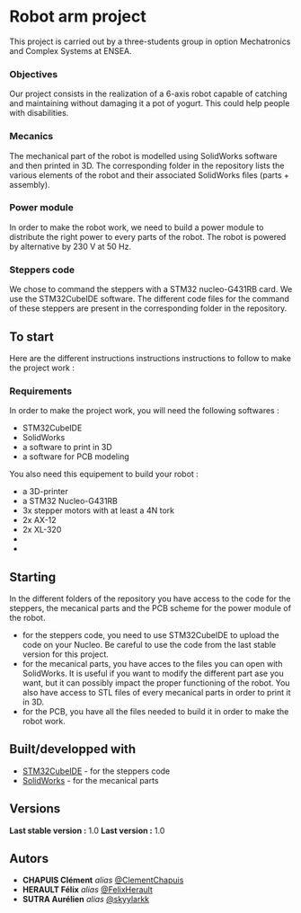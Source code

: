 # Robot arm project

This project is carried out by a three-students group in option Mechatronics and Complex Systems at ENSEA.

### Objectives

Our project consists in the realization of a 6-axis robot capable of catching and maintaining without damaging it a pot of yogurt. This could help people with disabilities.

### Mecanics

The mechanical part of the robot is modelled using SolidWorks software and then printed in 3D. The corresponding folder in the repository lists the various elements of the robot and their associated SolidWorks files (parts + assembly).

### Power module

In order to make the robot work, we need to build a power module to distribute the right power to every parts of the robot. The robot is powered by alternative by 230 V at 50 Hz.

### Steppers code

We chose to command the steppers with a STM32 nucleo-G431RB card. We use the STM32CubeIDE software. The different code files for the command of these steppers are present in the corresponding folder in the repository.

## To start

Here are the different instructions instructions instructions to follow to make the project work :

### Requirements

In order to make the project work, you will need the following softwares :

- STM32CubeIDE
- SolidWorks
- a software to print in 3D
- a software for PCB modeling

You also need this equipement to build your robot :

- a 3D-printer
- a STM32 Nucleo-G431RB
- 3x stepper motors with at least a 4N tork 
- 2x AX-12
- 2x XL-320
- 
- 

## Starting

In the different folders of the repository you have access to the code for the steppers, the mecanical parts and the PCB scheme for the power module of the robot.

- for the steppers code, you need to use STM32CubeIDE to upload the code on your Nucleo. Be careful to use the code from the last stable version for this project.
- for the mecanical parts, you have acces to the files you can open with SolidWorks. It is useful if you want to modify the different part ase you want, but it can possibly impact the proper functioning of the robot. You also have access to STL files of every mecanical parts in order to print it in 3D.
- for the PCB, you have all the files needed to build it in order to make the robot work.

## Built/developped with

* [STM32CubeIDE](https://www.st.com/en/development-tools/stm32cubeide.html) - for the steppers code
* [SolidWorks](https://www.solidworks.com/) - for the mecanical parts

## Versions

**Last stable version :** 1.0
**Last version :** 1.0

## Autors

* **CHAPUIS Clément** _alias_ [@ClementChapuis](https://github.com/ClementChapuis)
* **HERAULT Félix** _alias_ [@FelixHerault](https://github.com/FelixHerault)
* **SUTRA Aurélien** _alias_ [@skyylarkk](https://github.com/skyylarkk)

